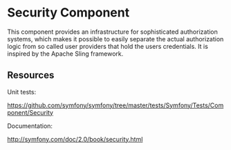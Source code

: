 Security Component
==================

This component provides an infrastructure for sophisticated authorization systems,
which makes it possible to easily separate the actual authorization logic from so
called user providers that hold the users credentials. It is inspired by the
Apache Sling framework.

Resources
---------

Unit tests:

https://github.com/symfony/symfony/tree/master/tests/Symfony/Tests/Component/Security

Documentation:

http://symfony.com/doc/2.0/book/security.html
